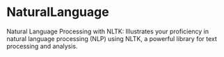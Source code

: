 # NaturalLanguage
Natural Language Processing with NLTK:  Illustrates your proficiency in natural language processing (NLP) using NLTK, a powerful library for text processing and analysis.
